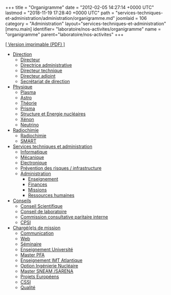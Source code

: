 +++
title = "Organigramme"
date = "2012-02-05 14:27:14 +0000 UTC"
lastmod = "2018-11-19 17:28:40 +0000 UTC"
path = "services-techniques-et-administration/administration/organigramme.md"
joomlaid = 106
category = "Administration"
layout="services-techniques-et-administration"
[menu.main]
  identifier= "laboratoire/nos-activites/organigramme"
  name = "organigramme"
  parent="laboratoire/nos-activites"
+++
<p><a href="images/Administration/Organigramme_externe_102018.pdf">[ Version imprimable (PDF) ]</a></p>
<div class="sitemap">
<ul id="primaryNav" class="col6">
<li><a href="#">Direction</a>
<ul>
<li><a href="#" id="G. Martinez">Directeur</a></li>
<li><a href="fr/laboratoire/administration/presentation" id="I. Ollitrault">Directrice administrative</a></li>
<li><a href="#" id="J.-L. Béney">Directeur technique</a></li>
<li><a href="#" id="PB. Gossiaux">Directeur adjoint</a></li>
<li><a href="fr/laboratoire/administration/presentation" id="F. Alibay">Secrétariat de direction</a></li>
</ul>
</li>
<li><a href="/recherche">Physique</a>
<ul>
<li><a href="fr/recherche/univers-a-haute-energie/plasma/membres" id="M. Germain" class="recherche">Plasma</a></li>
<li><a href="fr/recherche/univers-a-haute-energie/astro/membres" id="B. Revenu" class="recherche">Astro</a></li>
<li><a href="fr/recherche/univers-a-haute-energie/theorie/membres" id="PB. Gossiaux" class="recherche">Théorie</a></li>
<li><a href="fr/recherche/nucleaire-et-environnement/prisma/membres" id="A. Guertin" class="recherche">Prisma</a></li>
<li><a href="fr/recherche/univers-a-haute-energie/sen/membres" id="M. Fallot" class="recherche">Structure et Energie nucléaires</a></li>
<li><a href="fr/recherche/univers-a-haute-energie/xenon/membres" id="D. Thers" class="recherche">Xénon</a></li>
<li><a href="#" id="F. Yermia" class="recherche">Neutrino</a></li>
</ul>
</li>
<li><a href="fr/recherche/nucleaire-et-environnement/radiochimie/presentation">Radiochimie</a>
<ul>
<li><a href="fr/recherche/nucleaire-et-environnement/radiochimie/membres" id="A. Abdelouas" class="recherche">Radiochimie</a></li>
<li><a href="fr/mesures/le-service-smart/presentation" id="M. Mokili" class="technique">SMART</a></li>
</ul>
</li>
<li><a href="fr/services-techniques">Services techniques et administration</a>
<ul>
<li><a href="fr/services-techniques/informatique/membres" id="K. Chawoshi" class="technique">Informatique</a></li>
<li><a href="fr/services-techniques/mecanique/membres" id="JM Buhour" class="technique">Mécanique</a></li>
<li><a href="fr/services-techniques/electronique/membres" id="F. Lefèvre" class="technique">Electronique</a></li>
<li><a href="fr/radioprotection" id="R. Berny" class="technique">Prévention des risques / infrastructure</a></li>
<li><a href="fr/laboratoire/administration/presentation/membres" id="I. Ollitrault" class="technique">Administration</a>
<ul>
<li><a href="fr/enseignement">Enseignement</a></li>
<li><a href="fr/laboratoire/administration/presentation">Finances</a></li>
<li><a href="fr/laboratoire/administration/missions">Missions</a></li>
<li><a href="fr/laboratoire/administration/presentation">Ressources humaines</a></li>
</ul>
</li>
</ul>
</li>
<li><a href="#">Conseils</a>
<ul>
<li><a href="images/membres_CSS_2019.pdf">Conseil Scientifique</a></li>
<li><a href="#">Conseil de laboratoire</a></li>
<li><a href="#">Commission consultative paritaire interne</a></li>
<li><a href="#">CPSI</a></li>
</ul>
</li>
<li><a href="#">Chargé(e)s de mission</a>
<ul>
<li><a href="#">Communication</a></li>
<li><a href="#">Web</a></li>
<li><a href="#">Séminaire</a></li>
<li><a href="#">Enseignement Université</a></li>
<li><a href="#">Master PFA</a></li>
<li><a href="#">Enseignement IMT Atlantique</a></li>
<li><a href="#">Option Ingénierie Nucléaire</a></li>
<li><a href="#">Master SNEAM /SARENA</a></li>
<li><a href="#">Projets Européens</a></li>
<li><a href="#">CSSI</a></li>
<li><a href="#">Qualité</a></li>
</ul>
</li>
</ul>
</div>